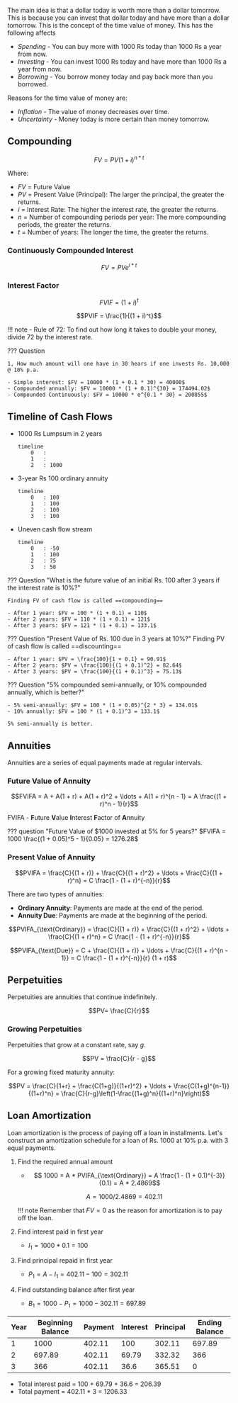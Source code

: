 The main idea is that a dollar today is worth more than a dollar tomorrow. This is because you can invest that dollar today and have more than a dollar tomorrow. This is the concept of the time value of money. This has the following affects

- *Spending* - You can buy more with 1000 Rs today than 1000 Rs a year from now.
- *Investing* - You can invest 1000 Rs today and have more than 1000 Rs a year from now.
- *Borrowing* - You borrow money today and pay back more than you borrowed.

Reasons for the time value of money are:

- *Inflation* - The value of money decreases over time.
- *Uncertainty* - Money today is more certain than money tomorrow.

## Compounding

$$FV = PV(1 + i)^{n * t}$$

Where:

- $FV$ = Future Value
- $PV$ = Present Value (Principal): The larger the principal, the greater the returns.
- $i$ = Interest Rate: The higher the interest rate, the greater the returns.
- $n$ = Number of compounding periods per year: The more compounding periods, the greater the returns.
- $t$ = Number of years: The longer the time, the greater the returns.

### Continuously Compounded Interest

$$FV = PV  e^{i * t}$$

### Interest Factor

$$FVIF = (1 + i)^t$$

$$PVIF = \frac{1}{(1 + i)^t}$$

!!! note
    - Rule of 72: To find out how long it takes to double your money, divide 72 by the interest rate.

??? Question

    1, How much amount will one have in 30 hears if one invests Rs. 10,000 @ 10% p.a.

    - Simple interest: $FV = 10000 * (1 + 0.1 * 30) = 40000$
    - Compounded annually: $FV = 10000 * (1 + 0.1)^{30} = 174494.02$
    - Compounded Continuously: $FV = 10000 * e^{0.1 * 30} = 200855$

## Timeline of Cash Flows
- 1000 Rs Lumpsum in 2 years
    ```mermaid
    timeline
        0   :   
        1   :  
        2   : 1000
    ```
- 3-year Rs 100 ordinary annuity
    ```mermaid
    timeline
        0   : 100
        1   : 100
        2   : 100
        3   : 100
    ```
- Uneven cash flow stream
    ```mermaid
    timeline
        0   : -50
        1   : 100
        2   : 75
        3   : 50   
    ```

??? Question "What is the future value of an initial Rs. 100 after 3 years if the interest rate is 10%?"

    Finding FV of cash flow is called ==compounding==

    - After 1 year: $FV = 100 * (1 + 0.1) = 110$
    - After 2 years: $FV = 110 * (1 + 0.1) = 121$
    - After 3 years: $FV = 121 * (1 + 0.1) = 133.1$

??? Question "Present Value of Rs. 100 due in 3 years at 10%?"
    Finding PV of cash flow is called ==discounting==

    - After 1 year: $PV = \frac{100}{1 + 0.1} = 90.91$
    - After 2 years: $PV = \frac{100}{(1 + 0.1)^2} = 82.64$
    - After 3 years: $PV = \frac{100}{(1 + 0.1)^3} = 75.13$

??? Question "5% compounded semi-annually, or 10% compounded annually, which is better?"

    - 5% semi-annually: $FV = 100 * (1 + 0.05)^{2 * 3} = 134.01$
    - 10% annually: $FV = 100 * (1 + 0.1)^3 = 133.1$

    5% semi-annually is better.

## Annuities

Annuities are a series of equal payments made at regular intervals. 
### Future Value of Annuity

$$FVIFA = A + A(1 + r) + A(1 + r)^2 + \ldots + A(1 + r)^{n - 1} = A \frac{(1 + r)^n - 1}{r}$$

FVIFA - **F**uture **V**alue **I**nterest **F**actor of **A**nnuity

??? question "Future Value of $1000 invested at 5% for 5 years?"
    $FVIFA = 1000 \frac{(1 + 0.05)^5 - 1}{0.05} = 1276.28$

### Present Value of Annuity

$$PVIFA = \frac{C}{(1 + r)} + \frac{C}{(1 + r)^2} + \ldots + \frac{C}{(1 + r)^n} = C \frac{1 - (1 + r)^{-n}}{r}$$

There are two types of annuities:

- **Ordinary Annuity**: Payments are made at the end of the period.
- **Annuity Due**: Payments are made at the beginning of the period.

$$PVIFA_{\text{Ordinary}} = \frac{C}{(1 + r)} + \frac{C}{(1 + r)^2} + \ldots + \frac{C}{(1 + r)^n} = C \frac{1 - (1 + r)^{-n}}{r}$$

$$PVIFA_{\text{Due}} = C + \frac{C}{(1 + r)} + \ldots + \frac{C}{(1 + r)^{n - 1}} = C \frac{1 - (1 + r)^{-n}}{r} (1 + r)$$


## Perpetuities

Perpetuities are annuities that continue indefinitely.

$$PV= \frac{C}{r}$$

### Growing Perpetuities

Perpetuities that grow at a constant rate, say $g$.

$$PV = \frac{C}{r - g}$$

For a growing fixed maturity annuity:

$$PV = \frac{C}{1+r} + \frac{C(1+g)}{(1+r)^2} + \ldots + \frac{C(1+g)^{n-1}}{(1+r)^n} = \frac{C}{r-g}\left(1-\frac{(1+g)^n}{(1+r)^n}\right)$$


## Loan Amortization

Loan amortization is the process of paying off a loan in installments. Let's construct an amortization schedule for a loan of Rs. 1000 at 10% p.a. with 3 equal payments.

1. Find the required annual amount
    - $$ 1000 = A * PVIFA_{\text{Ordinary}} = A \frac{1 - (1 + 0.1)^{-3}}{0.1} = A * 2.4869$$

    $$ A = 1000 / 2.4869 = 402.11$$

    !!! note 
        Remember that $FV = 0$ as the reason for amortization is to pay off the loan.

1. Find interest paid in first year
    - $I_1 = 1000 * 0.1 = 100$
1. Find principal repaid in first year
    - $P_1 = A - I_1 = 402.11 - 100 = 302.11$
1. Find outstanding balance after first year
    - $B_1 = 1000 - P_1 = 1000 - 302.11 = 697.89$
  
| Year | Beginning Balance | Payment | Interest | Principal | Ending Balance |
|------|-------------------|---------|----------|-----------|----------------|
| 1    | 1000              | 402.11  | 100      | 302.11    | 697.89         |
| 2    | 697.89            | 402.11  | 69.79    | 332.32    | 366            |
| 3    | 366               | 402.11  | 36.6     | 365.51    | 0              |

- Total interest paid = 100 + 69.79 + 36.6 = 206.39
- Total payment = 402.11 * 3 = 1206.33

